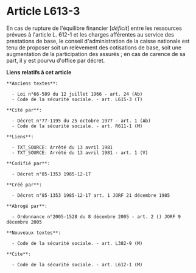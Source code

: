 # Article L613-3

En cas de rupture de l'équilibre financier [*déficit*] entre les ressources prévues à l'article L. 612-1 et les charges
afférentes au service des prestations de base, le conseil d'administration de la caisse nationale est tenu de proposer soit
un relèvement des cotisations de base, soit une augmentation de la participation des assurés ; en cas de carence de sa part,
il y est pourvu d'office par décret.

**Liens relatifs à cet article**

	**Anciens textes**:

	  - Loi n°66-509 du 12 juillet 1966 - art. 24 (Ab)
	  - Code de la sécurité sociale. - art. L615-3 (T)

	**Cité par**:

	  - Décret n°77-1195 du 25 octobre 1977 - art. 1 (Ab)
	  - Code de la sécurité sociale. - art. R611-1 (M)

	**Liens**:

	  - TXT_SOURCE: Arrêté du 13 avril 1981
	  - TXT_SOURCE: Arrêté du 13 avril 1981 - art. 1 (V)

	**Codifié par**:

	  - Décret n°85-1353 1985-12-17

	**Créé par**:

	  - Décret n°85-1353 1985-12-17 art. 1 JORF 21 décembre 1985

	**Abrogé par**:

	  - Ordonnance n°2005-1528 du 8 décembre 2005 - art. 2 () JORF 9 décembre 2005

	**Nouveaux textes**:

	  - Code de la sécurité sociale. - art. L382-9 (M)

	**Cite**:

	  - Code de la sécurité sociale. - art. L612-1 (M)
